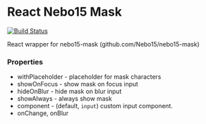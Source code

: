 # React Nebo15 Mask

[![Build Status](https://travis-ci.org/Nebo15/react-nebo15-mask.svg?branch=master)](https://travis-ci.org/Nebo15/react-nebo15-mask)

React wrapper for nebo15-mask (github.com/Nebo15/nebo15-mask)

### Properties

- withPlaceholder - placeholder for mask characters
- showOnFocus - show mask on focus input
- hideOnBlur - hide mask on blur input
- showAlways - always show mask
- component - (default, `input`) custom input component.
- onChange, onBlur
